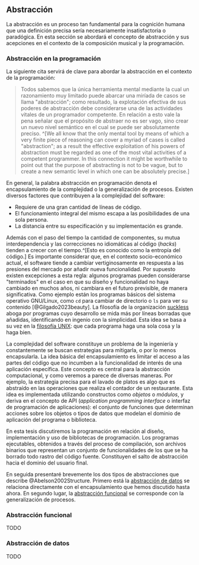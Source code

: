 ## Abstracción

La abstracción es un proceso tan fundamental para la cognición humana
que una definición precisa sería necesariamente insatisfactoria o paradógica.
En esta sección se abordará el concepto de abstracción y sus acepciones
en el contexto de la composición musical y la programación.

### Abstracción en la programación

La siguiente cita servirá de clave para abordar la abstracción en el contexto de la programación:

> Todos sabemos que la única herramienta mental mediante la cual un razonamiento muy limitado puede abarcar una miríada de casos se llama "abstracción";
> como resultado, la explotación efectiva de sus poderes de abstracción debe considerarse
> una de las actividades vitales de un programador competente. En relación a esto vale la pena
> señalar que el propósito de abstraer no es ser vago, sino crear un nuevo nivel semántico en el cual se puede ser absolutamente preciso.
^[We all know that the only mental tool by means of which a very finite piece of reasoning can cover a myriad of cases is called "abstraction"; as a result the effective exploitation of his powers of abstraction must be regarded as one of the most vital activities of a competent programmer. In this connection it might be worthwhile to point out that the purpose of abstracting is not to be vague, but to create a new semantic level in which one can be absolutely precise.]

En general, la palabra abstracción en programación denota el encapsulamiento de la complejidad
o la generalización de procesos.
Existen diversos factores que contribuyen a la complejidad del software:

* Requiere de una gran cantidad de líneas de código.
* El funcionamiento integral del mismo escapa a las posibilidades de una sola persona.
* La distancia entre su especificación y su implementación es grande.

Además con el paso del tiempo la cantidad de componentes, su mutua interdependencia y las correcciones no idiomáticas al código (_hacks_) tienden a crecer con el tiempo.^[Esto es conocido como la entropía del código.]
Es importante considerar que, en el contexto socio-económico actual, el software tiende a cambiar vertiginosamente en respuesta a las presiones del mercado por añadir nueva funcionalidad.
Por supuesto existen excepciones a esta regla:
algunos programas pueden considerarse "terminados" en el caso en que
su diseño y funcionalidad no haya cambiado en muchos años, ni cambiara en el futuro previsible, de manera significativa. Como ejemplo están los programas básicos del sistema operativo GNU/Linux,
como `cd` para cambiar de directorio o `ls` para ver su contenido [@Gilgado2023beauty].
La filosofía de la organización [suckless](https://suckless.org/philosophy/)
aboga por programas cuyo desarrollo se mida más por líneas borradas que añadidas,
identificando en ingenio con la simplicidad. Esta idea se basa a su vez en la [filosofía UNIX](https://es.wikipedia.org/wiki/Filosof%C3%ADa_de_Unix): que cada programa haga una sola cosa y la haga bien.

La complejidad del software constituye un problema de la ingeniería y
constantemente se buscan estrategias para mitigarla, o por lo menos encapsularla.
La idea básica del encapsulamiento es limitar el acceso a las partes del código
que no incumben a la funcionalidad de interés de una aplicación específica.
Este concepto es central para la abstracción computacional, y como veremos a parece de diversas maneras.
Por ejemplo, la estrategia precisa para el lavado de platos es algo que es abstraído
en las operaciones que realiza el contador de un restaurante.
Esta idea es implementada utilizando constructos como _objetos_ o _módulos_, y deriva en el concepto de API (_application programming interface_ o interfaz de programación de aplicaciones): el conjunto de funciones que determinan acciones sobre los objetos o tipos de datos que modelan
el dominio de aplicación del programa o biblioteca.

En esta tesis discutiremos la programación en relación al diseño, implementación y uso de bibliotecas de programación.
Los programas ejecutables, obtenidos a través del proceso de compilación, son archivos binarios que representan un conjunto de funcionalidades de los que se ha borrado todo rastro del código fuente.
Constituyen el salto de abstracción hacia el dominio del usuario final.

En seguida presentaré brevemente los dos tipos de abstracciones que describe @Abelson2002Structure.
Primero está la [abstracción de datos](#abstracción-de-datos) se relaciona directamente con el encapsulamiento que hemos discutido hasta ahora.
En segundo lugar, la [abstracción funcional](#abstracción-funcional) se corresponde con la generalización de procesos.

### Abstracción funcional

TODO

### Abstracción de datos

TODO


